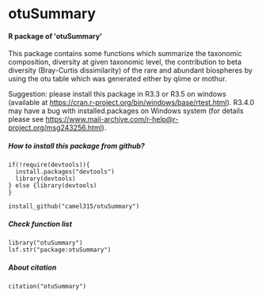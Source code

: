 # otuSummary
#### R package of 'otuSummary'

This package contains some functions which summarize the taxonomic composition, diversity at given taxonomic level, the contribution to beta diversity (Bray-Curtis dissimilarity) of the rare and abundant biospheres by using the otu table which was generated either by qiime or mothur. 

Suggestion: please install this package in R3.3 or R3.5 on windows (available at https://cran.r-project.org/bin/windows/base/rtest.html). R3.4.0 may have a bug with installed.packages on Windows system (for details please see https://www.mail-archive.com/r-help@r-project.org/msg243256.html).

##### How to install this package from github?

    if(!require(devtools)){
      install.packages("devtools")
      library(devtools)
    } else {library(devtools)
    }
    
    install_github("camel315/otuSummary")
    
##### Check function list
    library("otuSummary")
    lsf.str("package:otuSummary")
    
##### About citation
    citation("otuSummary")
    



